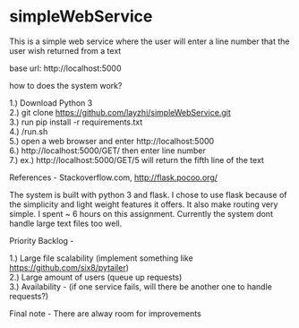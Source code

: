 # simpleWebService

This is a simple web service where the user will enter a line number that the user wish returned from a text

base url: http://localhost:5000

how to does the system work?

1.) Download Python 3<br />
2.) git clone https://github.com/layzhi/simpleWebService.git<br />
3.) run pip install -r requirements.txt<br />
4.) /run.sh<br />
5.) open a web browser and enter http://localhost:5000<br />
6.) http://localhost:5000/GET/ then enter line number<br />
7.) ex.) http://localhost:5000/GET/5 will return the fifth line of the text

References - Stackoverflow.com, http://flask.pocoo.org/

The system is built with python 3 and flask. I chose to use flask because of the simplicity and light weight features it offers. It also make routing very simple. I spent ~ 6 hours on this assignment. Currently the system dont handle large text files too well.

Priority Backlog -

1.) Large file scalability (implement something like https://github.com/six8/pytailer)<br />
2.) Large amount of users (queue up requests)<br />
3.) Availability - (if one service fails, will there be another one to handle requests?)<br />

Final note - There are alway room for improvements
